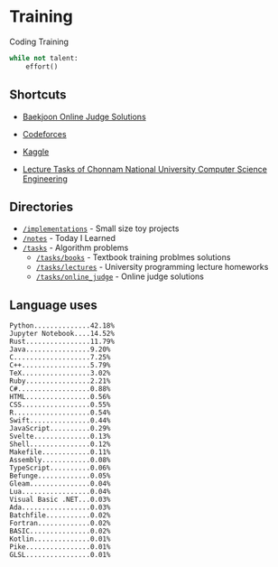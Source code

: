 # Training
Coding Training

```python
while not talent:
    effort()
```

## Shortcuts
* [Baekjoon Online Judge Solutions](./tasks/online_judge/baekjoon/)
* [Codeforces](./tasks/competitive/codeforces/)
* [Kaggle](./tasks/competitive/kaggle)

* [Lecture Tasks of Chonnam National University Computer Science Engineering](./tasks/lectures/jnu/)

## Directories
* [`/implementations`](./implementations/) - Small size toy projects
* [`/notes`](./notes/) - Today I Learned
* [`/tasks`](./tasks/) - Algorithm problems
  * [`/tasks/books`](./tasks/books/) - Textbook training problmes solutions
  * [`/tasks/lectures`](./tasks/lectures/) - University programming lecture homeworks
  * [`/tasks/online_judge`](./tasks/online_judge/) - Online judge solutions

## Language uses
```
Python..............42.18%
Jupyter Notebook....14.52%
Rust................11.79%
Java................9.20%
C...................7.25%
C++.................5.79%
TeX.................3.02%
Ruby................2.21%
C#..................0.88%
HTML................0.56%
CSS.................0.55%
R...................0.54%
Swift...............0.44%
JavaScript..........0.29%
Svelte..............0.13%
Shell...............0.12%
Makefile............0.11%
Assembly............0.08%
TypeScript..........0.06%
Befunge.............0.05%
Gleam...............0.04%
Lua.................0.04%
Visual Basic .NET...0.03%
Ada.................0.03%
Batchfile...........0.02%
Fortran.............0.02%
BASIC...............0.02%
Kotlin..............0.01%
Pike................0.01%
GLSL................0.01%
```
